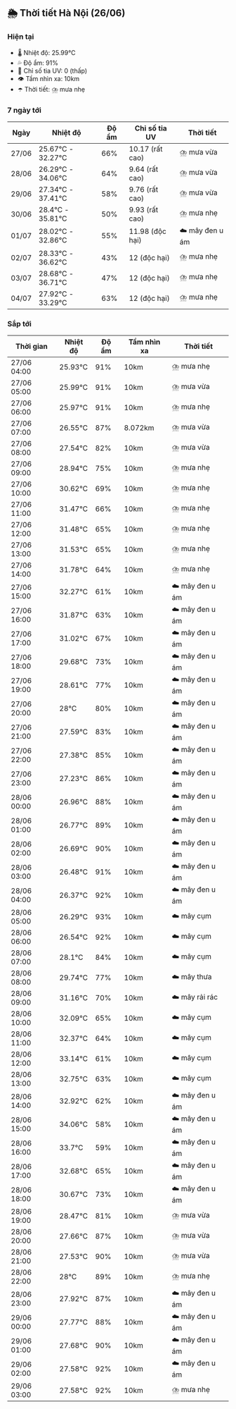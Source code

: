 ## 🌦️ Thời tiết Hà Nội (26/06)

### Hiện tại

- 🌡️ Nhiệt độ: 25.99℃
- 💦 Độ ẩm: 91%
- 🌟 Chỉ số tia UV: 0 (thấp)
- 👁️ Tầm nhìn xa: 10km
- ☂️ Thời tiết: ⛈️ mưa nhẹ

### 7 ngày tới

| Ngày | Nhiệt độ | Độ ẩm | Chỉ số tia UV | Thời tiết |
| --- | --- | --- | --- | --- |
| 27/06 | 25.67℃ - 32.27℃ | 66% | 10.17 (rất cao) | ⛈️ mưa vừa |
| 28/06 | 26.29℃ - 34.06℃ | 64% | 9.64 (rất cao) | ⛈️ mưa vừa |
| 29/06 | 27.34℃ - 37.41℃ | 58% | 9.76 (rất cao) | ⛈️ mưa vừa |
| 30/06 | 28.4℃ - 35.81℃ | 50% | 9.93 (rất cao) | ⛈️ mưa nhẹ |
| 01/07 | 28.02℃ - 32.86℃ | 55% | 11.98 (độc hại) | ☁️ mây đen u ám |
| 02/07 | 28.33℃ - 36.62℃ | 43% | 12 (độc hại) | ⛈️ mưa nhẹ |
| 03/07 | 28.68℃ - 36.71℃ | 47% | 12 (độc hại) | ⛈️ mưa nhẹ |
| 04/07 | 27.92℃ - 33.29℃ | 63% | 12 (độc hại) | ⛈️ mưa nhẹ |

### Sắp tới

| Thời gian | Nhiệt độ | Độ ẩm | Tầm nhìn xa | Thời tiết |
| --- | --- | --- | --- | --- |
| 27/06 04:00 | 25.93℃ | 91% | 10km | ⛈️ mưa nhẹ |
| 27/06 05:00 | 25.99℃ | 91% | 10km | ⛈️ mưa vừa |
| 27/06 06:00 | 25.97℃ | 91% | 10km | ⛈️ mưa nhẹ |
| 27/06 07:00 | 26.55℃ | 87% | 8.072km | ⛈️ mưa vừa |
| 27/06 08:00 | 27.54℃ | 82% | 10km | ⛈️ mưa vừa |
| 27/06 09:00 | 28.94℃ | 75% | 10km | ⛈️ mưa nhẹ |
| 27/06 10:00 | 30.62℃ | 69% | 10km | ⛈️ mưa nhẹ |
| 27/06 11:00 | 31.47℃ | 66% | 10km | ⛈️ mưa nhẹ |
| 27/06 12:00 | 31.48℃ | 65% | 10km | ⛈️ mưa nhẹ |
| 27/06 13:00 | 31.53℃ | 65% | 10km | ⛈️ mưa nhẹ |
| 27/06 14:00 | 31.78℃ | 64% | 10km | ⛈️ mưa nhẹ |
| 27/06 15:00 | 32.27℃ | 61% | 10km | ☁️ mây đen u ám |
| 27/06 16:00 | 31.87℃ | 63% | 10km | ☁️ mây đen u ám |
| 27/06 17:00 | 31.02℃ | 67% | 10km | ☁️ mây đen u ám |
| 27/06 18:00 | 29.68℃ | 73% | 10km | ☁️ mây đen u ám |
| 27/06 19:00 | 28.61℃ | 77% | 10km | ☁️ mây đen u ám |
| 27/06 20:00 | 28℃ | 80% | 10km | ☁️ mây đen u ám |
| 27/06 21:00 | 27.59℃ | 83% | 10km | ☁️ mây đen u ám |
| 27/06 22:00 | 27.38℃ | 85% | 10km | ☁️ mây đen u ám |
| 27/06 23:00 | 27.23℃ | 86% | 10km | ☁️ mây đen u ám |
| 28/06 00:00 | 26.96℃ | 88% | 10km | ☁️ mây đen u ám |
| 28/06 01:00 | 26.77℃ | 89% | 10km | ☁️ mây đen u ám |
| 28/06 02:00 | 26.69℃ | 90% | 10km | ☁️ mây đen u ám |
| 28/06 03:00 | 26.48℃ | 91% | 10km | ☁️ mây đen u ám |
| 28/06 04:00 | 26.37℃ | 92% | 10km | ☁️ mây đen u ám |
| 28/06 05:00 | 26.29℃ | 93% | 10km | ☁️ mây cụm |
| 28/06 06:00 | 26.54℃ | 92% | 10km | ☁️ mây cụm |
| 28/06 07:00 | 28.1℃ | 84% | 10km | ☁️ mây cụm |
| 28/06 08:00 | 29.74℃ | 77% | 10km | ☁️ mây thưa |
| 28/06 09:00 | 31.16℃ | 70% | 10km | ☁️ mây rải rác |
| 28/06 10:00 | 32.09℃ | 65% | 10km | ☁️ mây cụm |
| 28/06 11:00 | 32.37℃ | 64% | 10km | ☁️ mây cụm |
| 28/06 12:00 | 33.14℃ | 61% | 10km | ☁️ mây cụm |
| 28/06 13:00 | 32.75℃ | 63% | 10km | ☁️ mây cụm |
| 28/06 14:00 | 32.92℃ | 62% | 10km | ☁️ mây đen u ám |
| 28/06 15:00 | 34.06℃ | 58% | 10km | ☁️ mây đen u ám |
| 28/06 16:00 | 33.7℃ | 59% | 10km | ☁️ mây đen u ám |
| 28/06 17:00 | 32.68℃ | 65% | 10km | ☁️ mây đen u ám |
| 28/06 18:00 | 30.67℃ | 73% | 10km | ☁️ mây đen u ám |
| 28/06 19:00 | 28.47℃ | 81% | 10km | ⛈️ mưa vừa |
| 28/06 20:00 | 27.66℃ | 87% | 10km | ⛈️ mưa vừa |
| 28/06 21:00 | 27.53℃ | 90% | 10km | ⛈️ mưa vừa |
| 28/06 22:00 | 28℃ | 89% | 10km | ⛈️ mưa nhẹ |
| 28/06 23:00 | 27.92℃ | 87% | 10km | ☁️ mây đen u ám |
| 29/06 00:00 | 27.77℃ | 88% | 10km | ☁️ mây đen u ám |
| 29/06 01:00 | 27.68℃ | 90% | 10km | ☁️ mây đen u ám |
| 29/06 02:00 | 27.58℃ | 92% | 10km | ☁️ mây đen u ám |
| 29/06 03:00 | 27.58℃ | 92% | 10km | ⛈️ mưa nhẹ |
